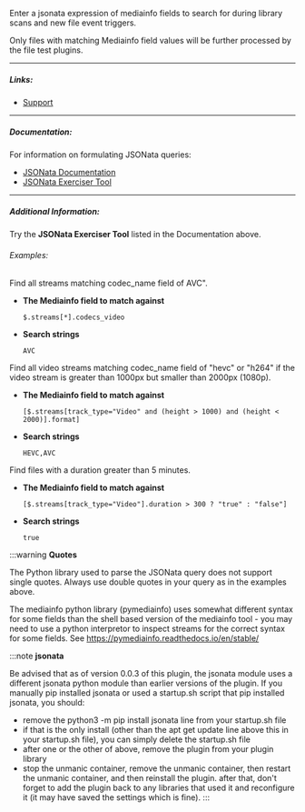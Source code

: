 
Enter a jsonata expression of mediainfo fields to search for during library scans and new file event triggers.

Only files with matching Mediainfo field values will be further processed by the file test plugins.

---

##### Links:

- [Support](https://unmanic.app/discord)

---

##### Documentation:

For information on formulating JSONata queries:
- [JSONata Documentation](https://docs.jsonata.org/overview.html)
- [JSONata Exerciser Tool](https://try.jsonata.org/pdNmg6BId)

---

##### Additional Information:

Try the **JSONata Exerciser Tool** listed in the Documentation above.

###### Examples:

Find all streams matching codec_name field of AVC".

  - **The Mediainfo field to match against**
    ```
    $.streams[*].codecs_video
    ```
  - **Search strings**
    ```
    AVC
    ```

Find all video streams matching codec_name field of "hevc" or "h264" if the video stream is greater than 1000px but smaller than 2000px (1080p).

  - **The Mediainfo field to match against**
    ```
    [$.streams[track_type="Video" and (height > 1000) and (height < 2000)].format]
    ```
  - **Search strings**
    ```
    HEVC,AVC
    ```

Find files with a duration greater than 5 minutes.

  - **The Mediainfo field to match against**
    ```
    [$.streams[track_type="Video"].duration > 300 ? "true" : "false"]
    ```
  - **Search strings**
    ```
    true
    ```

:::warning
**Quotes**

The Python library used to parse the JSONata query does not support single quotes. Always use double quotes in your query as in the examples above.

The mediainfo python library (pymediainfo) uses somewhat different syntax for some fields than the shell based version of the mediainfo tool - you may need to use a python interpretor to
inspect streams for the correct syntax for some fields.  See https://pymediainfo.readthedocs.io/en/stable/ 

:::note
**jsonata**

Be advised that as of version 0.0.3 of this plugin, the jsonata module uses a different jsonata python module than earlier versions of the plugin.  If you manually pip installed
jsonata or used a startup.sh script that pip installed jsonata, you should:
- remove the python3 -m pip install jsonata line from your startup.sh file
- if that is the only install (other than the apt get update line above this in your startup.sh file), you can simply delete the startup.sh file
- after one or the other of above, remove the plugin from your plugin library
- stop the unmanic container, remove the unmanic container, then restart the unmanic container, and then reinstall the plugin.  after that, don't forget to add the plugin back
to any libraries that used it and reconfigure it (it may have saved the settings which is fine).
:::
